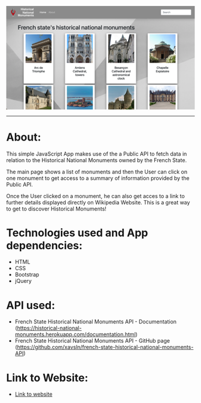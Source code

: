 ![My Image](img/app-screenshot_historical-monuments.png)

---

# About:

This simple JavaScript App makes use of the a Public API to fetch data in relation to the Historical National Monuments owned by the French State.

The main page shows a list of monuments and then the User can click on one monument to get access to a summary of information provided by the Public API.

Once the User clicked on a monument, he can also get acces to a link to further details displayed directly on Wikipedia Website.
This is a great way to get to discover Historical Monuments!

# Technologies used and App dependencies:

- HTML
- CSS
- Bootstrap
- jQuery

# API used:

- French State Historical National Monuments API - Documentation (https://historical-national-monuments.herokuapp.com/documentation.html)
- French State Historical National Monuments API - GitHub page (https://github.com/xavsln/french-state-historical-national-monuments-API)

# Link to Website:

- [Link to website](https://xavsln.github.io/french-state-historical-national-monuments-client_20221117/)
